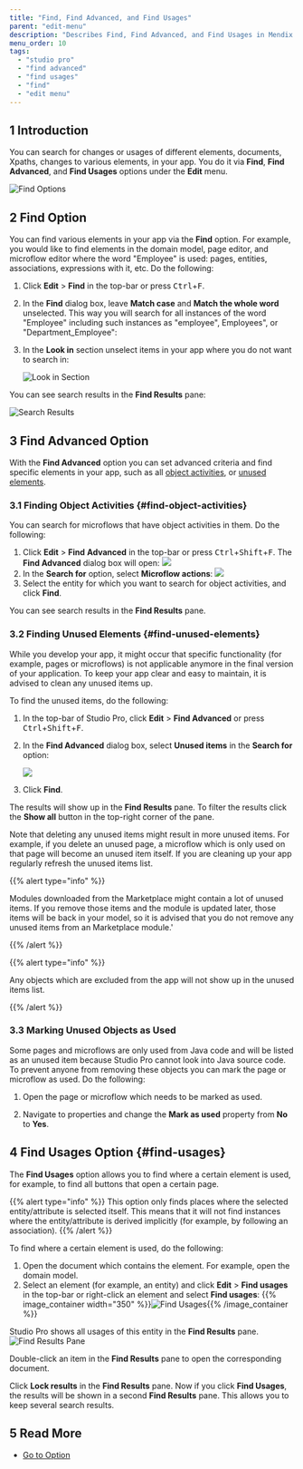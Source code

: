 ```yaml
---
title: "Find, Find Advanced, and Find Usages"
parent: "edit-menu"
description: "Describes Find, Find Advanced, and Find Usages in Mendix Studio Pro."
menu_order: 10
tags:
  - "studio pro"
  - "find advanced"
  - "find usages"
  - "find"
  - "edit menu"
---
```


## 1 Introduction

You can search for changes or usages of different elements, documents, Xpaths, changes to various elements, in your app.  You do it via **Find**, **Find Advanced**, and **Find Usages** options under the **Edit** menu.

![Find Options](attachments/find-and-find-advanced/find-options.jpg)

## 2 Find Option

You can find various elements in your app via the **Find** option. For example, you would like to find elements in the domain model, page editor, and microflow editor where the word "Employee" is used: pages, entities, associations, expressions with it, etc. Do the following:

1. Click **Edit** > **Find** in the top-bar or press <kbd>Ctrl</kbd>+<kbd>F</kbd>.

2. In the **Find** dialog box, leave **Match case** and **Match the whole word** unselected. This way you will search for all instances of the word "Employee" including such instances as "employee", Employees", or "Department_Employee":

3. In the **Look in** section unselect items in your app where you do not want to search in:

   ![Look in Section](attachments/find-and-find-advanced/look-in.jpg)

You can see search results in the **Find Results** pane:

![Search Results](attachments/find-and-find-advanced/search-results.jpg)

## 3 Find Advanced Option

With the **Find Advanced** option you can set advanced criteria and find specific elements in your app, such as all [object activities](#find-object-activities), or [unused elements](#find-unused-elements).

### 3.1 Finding Object Activities {#find-object-activities}

You can search for microflows that have object activities in them. Do the following:

1.  Click **Edit** > **Find** **Advanced** in the top-bar or press <kbd>Ctrl</kbd>+<kbd>Shift</kbd>+<kbd>F</kbd>. The **Find Advanced** dialog box will open: ![](attachments/find-and-find-advanced/find-advanced-dialog-box.png)
3.  In the **Search for** option, select **Microflow actions**: ![](attachments/find-and-find-advanced/search-for-microflow-actions.png)
3.  Select the entity for which you want to search for object activities, and click **Find**.

You can see search results in the **Find Results** pane.

### 3.2 Finding Unused Elements {#find-unused-elements}

While you develop your app, it might occur that specific functionality (for example, pages or microflows) is not applicable anymore in the final version of your application. To keep your app clear and easy to maintain, it is advised to clean any unused items up.

To find the unused items, do the following:

1. In the top-bar of Studio Pro, click **Edit** > **Find Advanced** or press <kbd>Ctrl</kbd>+<kbd>Shift</kbd>+<kbd>F</kbd>.

2. In the **Find Advanced** dialog box, select **Unused items** in the **Search for** option:

   ![](attachments/find-and-find-advanced/search-for-unused-items.png)

3. Click **Find**.

The results will show up in the **Find Results** pane. To filter the results click the **Show all** button in the top-right corner of the pane.

Note that deleting any unused items might result in more unused items. For example, if you delete an unused page, a microflow which is only used on that page will become an unused item itself. If you are cleaning up your app regularly refresh the unused items list.

{{% alert type="info" %}}

Modules downloaded from the Marketplace might contain a lot of unused items. If you remove those items and the module is updated later, those items will be back in your model, so it is advised that you do not remove any unused items from an Marketplace module.'

{{% /alert %}}

{{% alert type="info" %}}

Any objects which are excluded from the app will not show up in the unused items list.

{{% /alert %}}

### 3.3 Marking Unused Objects as Used

Some pages and microflows are only used from Java code and will be listed as an unused item because Studio Pro cannot look into Java source code. To prevent anyone from removing these objects you can mark the page or microflow as used. Do the following:

1. Open the page or microflow which needs to be marked as used.

2. Navigate to properties and change the **Mark as used** property from **No** to **Yes**.

## 4 Find Usages Option {#find-usages}

The **Find Usages** option allows you to find where a certain element is used, for example, to find all buttons that open a certain page.

{{% alert type="info" %}}
This option only finds places where the selected entity/attribute is selected itself. This means that it will not find instances where the entity/attribute is derived implicitly (for example, by following an association).
{{% /alert %}}

To find where a certain element is used, do the following:

1. Open the document which contains the element. For example, open the domain model.
2. Select an element (for example, an entity) and click **Edit** > **Find usages** in the top-bar or right-click an element and select **Find usages**:
    {{% image_container width="350" %}}![Find Usages](attachments/find-and-find-advanced/find-usages.png){{% /image_container %}}

Studio Pro shows all usages of this entity in the **Find Results** pane. ![Find Results Pane](attachments/find-and-find-advanced/found-usages.png)

Double-click an item in the **Find Results** pane to open the corresponding document.

Click **Lock results** in the **Find Results** pane. Now if you click **Find Usages**, the results will be shown in a second **Find Results** pane. This allows you to  keep several search results.

## 5 Read More

* [Go to Option](go-to-option)

